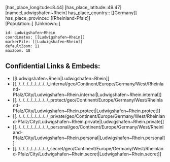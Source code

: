 ﻿---
location: [49.47,8.44] 
mapzoom: [7,12] 
mapmarker: city 
type: City
tags:
- geo/City


SpocWebEntityId: 32129
isDeleted: false
confidential: public

---
[has_place_longitude::8.44] 
[has_place_latitude::49.47] 
[name::Ludwigshafen~Rhein] 
has_place_country:: [[Germany]]  
has_place_province:: [[Rheinland-Pfalz]]  
[Population::] 
[Unknown::] 


```leaflet
id: Ludwigshafen~Rhein
coordinates: [[Ludwigshafen~Rhein]] 
markerFile: [[Ludwigshafen~Rhein]] 
defaultZoom: 11 
maxZoom: 18
```


## Confidential Links & Embeds: 
- [[Ludwigshafen~Rhein|Ludwigshafen~Rhein]]  
- [[../../../../../../../../_internal/geo/Continent/Europe/Germany/West/Rheinland-Pfalz/City/Ludwigshafen~Rhein.internal|Ludwigshafen~Rhein.internal]] 
- [[../../../../../../../../_protect/geo/Continent/Europe/Germany/West/Rheinland-Pfalz/City/Ludwigshafen~Rhein.protect|Ludwigshafen~Rhein.protect]] 
- [[../../../../../../../../_private/geo/Continent/Europe/Germany/West/Rheinland-Pfalz/City/Ludwigshafen~Rhein.private|Ludwigshafen~Rhein.private]] 
- [[../../../../../../../../_personal/geo/Continent/Europe/Germany/West/Rheinland-Pfalz/City/Ludwigshafen~Rhein.personal|Ludwigshafen~Rhein.personal]] 
- [[../../../../../../../../_secret/geo/Continent/Europe/Germany/West/Rheinland-Pfalz/City/Ludwigshafen~Rhein.secret|Ludwigshafen~Rhein.secret]] 
